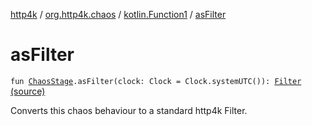 [http4k](../../index.md) / [org.http4k.chaos](../index.md) / [kotlin.Function1](index.md) / [asFilter](./as-filter.md)

# asFilter

`fun `[`ChaosStage`](../-chaos-stage.md)`.asFilter(clock: Clock = Clock.systemUTC()): `[`Filter`](../../org.http4k.core/-filter/index.md) [(source)](https://github.com/http4k/http4k/blob/master/http4k-testing-chaos/src/main/kotlin/org/http4k/chaos/ChaosStages.kt#L47)

Converts this chaos behaviour to a standard http4k Filter.

